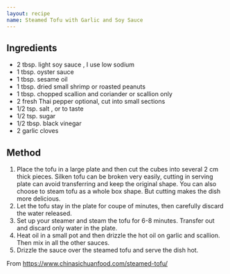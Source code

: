 ```yaml
---
layout: recipe
name: Steamed Tofu with Garlic and Soy Sauce
---
```

## Ingredients

* 2 tbsp. light soy sauce , I use low sodium
* 1 tbsp. oyster sauce
* 1 tbsp. sesame oil
* 1 tbsp. dried small shrimp or roasted peanuts
* 1 tbsp. chopped scallion and coriander or scallion only
* 2 fresh Thai pepper optional, cut into small sections
* 1/2 tsp. salt , or to taste
* 1/2 tsp. sugar
* 1/2 tbsp. black vinegar
* 2 garlic cloves

## Method

1. Place the tofu in a large plate and then cut the cubes into several 2 cm thick pieces. Silken tofu can be broken very easily, cutting in serving plate can avoid transferring and keep the original shape. You can also choose to steam tofu as a whole box shape. But cutting makes the dish more delicious.
2. Let the tofu stay in the plate for coupe of minutes, then carefully discard the water released.
3. Set up your steamer and steam the tofu for 6-8 minutes. Transfer out and discard only water in the plate.
4. Heat oil in a small pot and then drizzle the hot oil on garlic and scallion. Then mix in all the other sauces.
5. Drizzle the sauce over the steamed tofu and serve the dish hot.

From https://www.chinasichuanfood.com/steamed-tofu/
